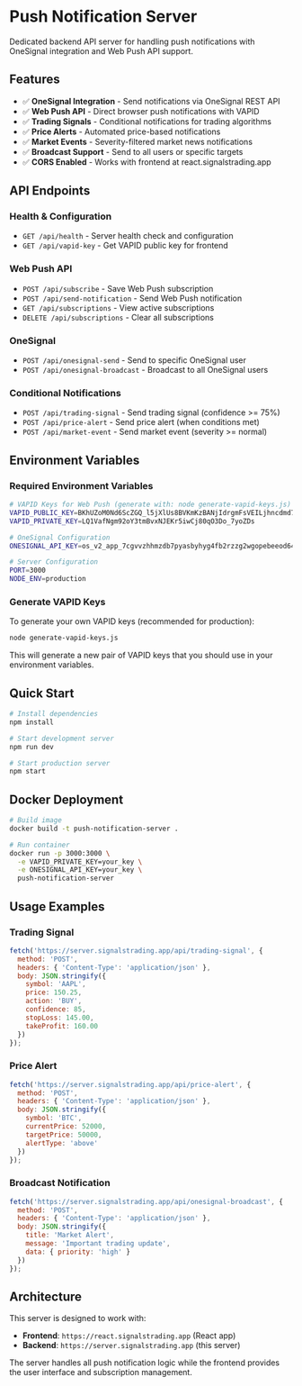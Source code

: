 # Push Notification Server

Dedicated backend API server for handling push notifications with OneSignal integration and Web Push API support.

## Features

- ✅ **OneSignal Integration** - Send notifications via OneSignal REST API
- ✅ **Web Push API** - Direct browser push notifications with VAPID
- ✅ **Trading Signals** - Conditional notifications for trading algorithms
- ✅ **Price Alerts** - Automated price-based notifications
- ✅ **Market Events** - Severity-filtered market news notifications
- ✅ **Broadcast Support** - Send to all users or specific targets
- ✅ **CORS Enabled** - Works with frontend at react.signalstrading.app

## API Endpoints

### Health & Configuration
- `GET /api/health` - Server health check and configuration
- `GET /api/vapid-key` - Get VAPID public key for frontend

### Web Push API
- `POST /api/subscribe` - Save Web Push subscription
- `POST /api/send-notification` - Send Web Push notification
- `GET /api/subscriptions` - View active subscriptions
- `DELETE /api/subscriptions` - Clear all subscriptions

### OneSignal
- `POST /api/onesignal-send` - Send to specific OneSignal user
- `POST /api/onesignal-broadcast` - Broadcast to all OneSignal users

### Conditional Notifications
- `POST /api/trading-signal` - Send trading signal (confidence >= 75%)
- `POST /api/price-alert` - Send price alert (when conditions met)
- `POST /api/market-event` - Send market event (severity >= normal)

## Environment Variables

### Required Environment Variables

```bash
# VAPID Keys for Web Push (generate with: node generate-vapid-keys.js)
VAPID_PUBLIC_KEY=BKhUZoM0Nd6ScZGQ_l5jXlUs8BVKmKzBANjIdrgmFsVEILjhncdmd7N-UeLZrIsfYRa1nbM-yAE3KCO1gsMd3PM
VAPID_PRIVATE_KEY=LQ1VafNgm92oY3tmBvxNJEKr5iwCj80qO3Do_7yoZDs

# OneSignal Configuration  
ONESIGNAL_API_KEY=os_v2_app_7cgvvzhhmzdb7pyasbyhyg4fb2rzzg2wgopebeeod643vm43qbfradrvoiqqgev2sdvay5f7ho2yinxlgbvf355inm6ndr6fpzuzglq

# Server Configuration
PORT=3000
NODE_ENV=production
```

### Generate VAPID Keys

To generate your own VAPID keys (recommended for production):

```bash
node generate-vapid-keys.js
```

This will generate a new pair of VAPID keys that you should use in your environment variables.

## Quick Start

```bash
# Install dependencies
npm install

# Start development server
npm run dev

# Start production server
npm start
```

## Docker Deployment

```bash
# Build image
docker build -t push-notification-server .

# Run container
docker run -p 3000:3000 \
  -e VAPID_PRIVATE_KEY=your_key \
  -e ONESIGNAL_API_KEY=your_key \
  push-notification-server
```

## Usage Examples

### Trading Signal
```javascript
fetch('https://server.signalstrading.app/api/trading-signal', {
  method: 'POST',
  headers: { 'Content-Type': 'application/json' },
  body: JSON.stringify({
    symbol: 'AAPL',
    price: 150.25,
    action: 'BUY',
    confidence: 85,
    stopLoss: 145.00,
    takeProfit: 160.00
  })
});
```

### Price Alert
```javascript
fetch('https://server.signalstrading.app/api/price-alert', {
  method: 'POST',
  headers: { 'Content-Type': 'application/json' },
  body: JSON.stringify({
    symbol: 'BTC',
    currentPrice: 52000,
    targetPrice: 50000,
    alertType: 'above'
  })
});
```

### Broadcast Notification
```javascript
fetch('https://server.signalstrading.app/api/onesignal-broadcast', {
  method: 'POST',
  headers: { 'Content-Type': 'application/json' },
  body: JSON.stringify({
    title: 'Market Alert',
    message: 'Important trading update',
    data: { priority: 'high' }
  })
});
```

## Architecture

This server is designed to work with:
- **Frontend**: `https://react.signalstrading.app` (React app)
- **Backend**: `https://server.signalstrading.app` (this server)

The server handles all push notification logic while the frontend provides the user interface and subscription management.